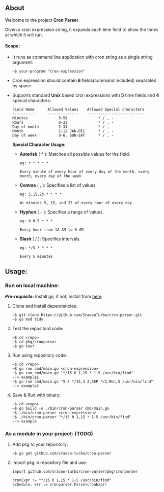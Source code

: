 ## About
Welcome to the project **Cron Parser**. 

Given a cron expression string, it expands each time field to show the times at which it will run.

#### Scope:
 - It runs as command line application with cron string as a single string argument:
   ```
   ~$ your-program "cron-expression"
   ```
 - Cron expression should contain **6** fields(command included) separated by space.
 
 - Supports standard **Unix** based cron expressions with **5** time fields and **4** special characters:

    ```
    Field Name      Allowed Values    Allowed Special Characters
    ----------      --------------    --------------------------
    Minutes              0-59              * / , -
    Hours                0-23              * / , -
    Day of month         1-31              * / , - 
    Month                1-12 JAN-DEC      * / , -
    Day of week          0-6, SUN-SAT      * / , - 
    ```

   
   **Special Character Usage:**
    - **Asterisk** ( * ): Matches all possible values for the field. 
        ```
        eg: * * * * *

        Every minute of every hour of every day of the month, every month, every day of the week
        ```
    - **Comma** ( , ): Specifies a list of values.
        ```
        eg: 5,15,25 * * * *
        
        At minutes 5, 15, and 25 of every hour of every day
        ```
    - **Hyphen**   ( - ): Specifies a range of values.
        ```
        eg: 0 0-5 * * *
        
        Every hour from 12 AM to 5 AM
        ```
    - **Slash**    ( / ): Specifies intervals.
        ```
        eg: */5 * * * *
        
        Every 5 minutes
        ```


## Usage:

### Run on local machine:

***Pre-requisite:*** Install go, if not, install from [here](https://go.dev/doc/install).
1. Clone and install dependencies:
    ```
    ~$ git clone https://github.com/SravanTurbo/cron-parser.git
    ~$ go mod tidy
    ```
2. Test the repositord code:
    ```
    ~$ cd <repo>
    ~$ cd pkg/cronparser
    ~$ go test
    ```
3. Run using repository code:
    ```
    ~$ cd <repo>
    ~$ go run cmd/main.go <cron-expression>
    ~$ go run cmd/main.go "*/15 0 1,15 * 1-5 /usr/bin/find"            --> example1
    ~$ go run cmd/main.go "5 4 */15,4 2,SEP */2,Mon,5 /usr/bin/find"   --> example2
    ```
4. Save & Run with binary:
    ```
    ~$ cd <repo>
    ~$ go build -o ./bin/cron-parser cmd/main.go
    ~$ ./bin/cron-parser <cron-expression>
    ~$ ./bin/cron-parser "*/15 0 1,15 * 1-5 /usr/bin/find"             --> example

### As a module in your project: (TODO)

1. Add pkg to your repository:

    ```
    ~$ go get github.com/sravan-turbo/cron-parser
    ```
2. Import pkg in repository file and use:

    ```
    import github.com/sravan-turbo/cron-parser/pkg/cronparser
    ```

    ```
    cronExpr := "*/15 0 1,15 * 1-5 /usr/bin/find"
    schedule, err := cronparser.Parse(cronExpr)
    ```